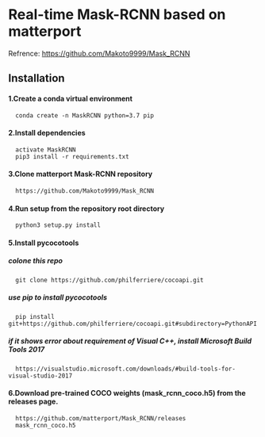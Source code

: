 # Real-time Mask-RCNN based on matterport
Refrence: https://github.com/Makoto9999/Mask_RCNN

## Installation

#### 1.Create a conda virtual environment
      conda create -n MaskRCNN python=3.7 pip

#### 2.Install dependencies
      activate MaskRCNN
      pip3 install -r requirements.txt
  
#### 3.Clone matterport Mask-RCNN repository
      https://github.com/Makoto9999/Mask_RCNN

#### 4.Run setup from the repository root directory
      python3 setup.py install
      
#### 5.Install pycocotools
#####       colone this repo
      git clone https://github.com/philferriere/cocoapi.git
      
#####       use pip to install pycocotools
      pip install git+https://github.com/philferriere/cocoapi.git#subdirectory=PythonAPI
      
#####       if it shows error about requirement of Visual C++, install Microsoft Build Tools 2017
      https://visualstudio.microsoft.com/downloads/#build-tools-for-visual-studio-2017
      
#### 6.Download pre-trained COCO weights (mask_rcnn_coco.h5) from the releases page.
      https://github.com/matterport/Mask_RCNN/releases
      mask_rcnn_coco.h5


